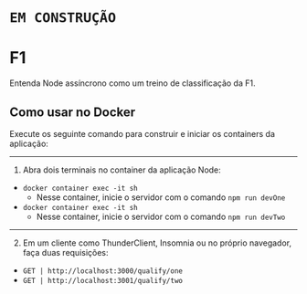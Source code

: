 # **``EM CONSTRUÇÃO``**

# F1
Entenda Node assíncrono como um treino de classificação da F1.

## Como usar no Docker
Execute os seguinte comando para construir e iniciar os containers da aplicação:

---
1. Abra dois terminais no container da aplicação Node:
- ``docker container exec -it sh``
  - Nesse container, inicie o servidor com o comando `npm run devOne`
- ``docker container exec -it sh``
  - Nesse container, inicie o servidor com o comando `npm run devTwo`

---
2. Em um cliente como ThunderClient, Insomnia ou no próprio navegador, faça duas requisições:
- `GET | http://localhost:3000/qualify/one`
- `GET | http://localhost:3001/qualify/two`
